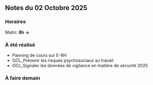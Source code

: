 ## Notes du 02 Octobre 2025

### Horaires 
Matin: **8h →**

### À été réalisé
- Panning de cours sur E-RH
- GCL_Prévenir les risques psychosociaux au travail
- GCL_Signaler les données de vigilance en matière de sécurité 2025

### À faire demain